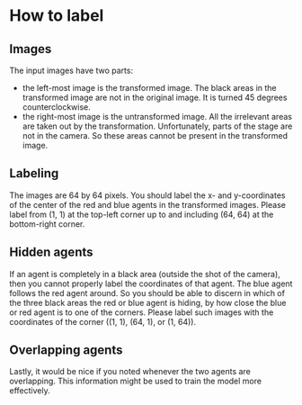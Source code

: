 # How to label

## Images
The input images have two parts:
- the left-most image is the transformed image. The black areas in the transformed image are not in the original image. It is turned 45 degrees counterclockwise. 
- the right-most image is the untransformed image. All the irrelevant areas are taken out by the transformation. Unfortunately, parts of the stage are not in the camera. So these areas cannot be present in the transformed image.

## Labeling
The images are 64 by 64 pixels. You should label the x- and y-coordinates of the center of the red and blue agents in the transformed images. Please label from (1, 1) at the top-left corner up to and including (64, 64) at the bottom-right corner.

## Hidden agents
If an agent is completely in a black area (outside the shot of the camera), then you cannot properly label the coordinates of that agent. The blue agent follows the red agent around. So you should be able to discern in which of the three black areas the red or blue agent is hiding, by how close the blue or red agent is to one of the corners. Please label such images with the coordinates of the corner ((1, 1), (64, 1), or (1, 64)).

## Overlapping agents
Lastly, it would be nice if you noted whenever the two agents are overlapping. This information might be used to train the model more effectively.
